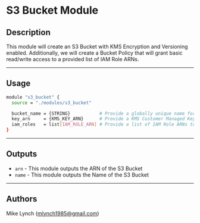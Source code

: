 # S3 Bucket Module

## Description

This module will create an S3 Bucket with KMS Encryption and Versioning enabled. Additionally, we will create a Bucket Policy that will grant basic read/write access to a provided list of IAM Role ARNs.

----

## Usage

```bash
module "s3_bucket" {
  source = "./modules/s3_bucket"

  bucket_name = {STRING}           # Provide a globally unique name for this bucket
  key_arn     = {KMS_KEY_ARN}      # Provide a KMS Customer Managed Key (CMK) ARN to encrypt this bucket
  iam_roles   = list[IAM_ROLE_ARN] # Provide a list of IAM Role ARNs to be granted access to this bucket
}
```

----

## Outputs

- `arn` - This module outputs the ARN of the S3 Bucket
- `name` - This module outputs the Name of the S3 Bucket

----

## Authors

Mike Lynch (mlynch1985@gmail.com)
